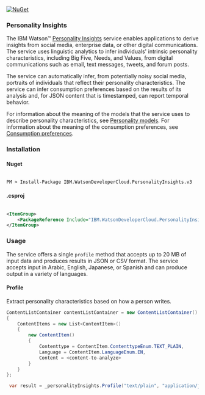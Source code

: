 [![NuGet](https://img.shields.io/badge/nuget-v2.15.0-green.svg?style=flat)](https://www.nuget.org/packages/IBM.WatsonDeveloperCloud.PersonalityInsights.v3/)

### Personality Insights

The IBM Watson™ [Personality Insights][personality-insights] service enables applications to derive insights from social media, enterprise data, or other digital communications. The service uses linguistic analytics to infer individuals' intrinsic personality characteristics, including Big Five, Needs, and Values, from digital communications such as email, text messages, tweets, and forum posts.

The service can automatically infer, from potentially noisy social media, portraits of individuals that reflect their personality characteristics. The service can infer consumption preferences based on the results of its analysis and, for JSON content that is timestamped, can report temporal behavior.

For information about the meaning of the models that the service uses to describe personality characteristics, see [Personality models][personality-models]. For information about the meaning of the consumption preferences, see [Consumption preferences][consumption-preferences].

### Installation
#### Nuget
```

PM > Install-Package IBM.WatsonDeveloperCloud.PersonalityInsights.v3

```
#### .csproj
```xml

<ItemGroup>
    <PackageReference Include="IBM.WatsonDeveloperCloud.PersonalityInsights.v3" Version="2.15.0" />
</ItemGroup>

```
### Usage
The service offers a single `profile` method that accepts up to 20 MB of input data and produces results in JSON or CSV format. The service accepts input in Arabic, English, Japanese, or Spanish and can produce output in a variety of languages.

#### Profile
Extract personality characteristics based on how a person writes.
```cs
ContentListContainer contentListContainer = new ContentListContainer()
{
    ContentItems = new List<ContentItem>()
    {
        new ContentItem()
        {
            Contenttype = ContentItem.ContenttypeEnum.TEXT_PLAIN,
            Language = ContentItem.LanguageEnum.EN,
            Content = <content-to-analyze>
        }
    }
};

 var result = _personalityInsights.Profile("text/plain", "application/json", contentListContainer, rawScores: true, consumptionPreferences:true, csvHeaders:true);
```

[personality-insights]: https://www.ibm.com/watson/developercloud/personality-insights.html
[personality-models]: https://console.bluemix.net/docs/services/personality-insights/models.html
[consumption-preferences]:https://console.bluemix.net/docs/services/personality-insights/preferences.html
